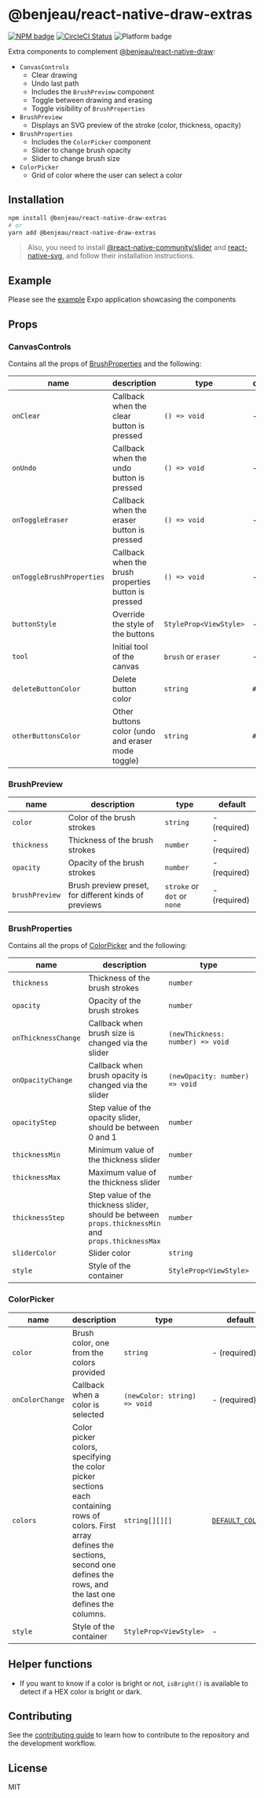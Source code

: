 # @benjeau/react-native-draw-extras

[![NPM badge](https://img.shields.io/npm/v/@benjeau/react-native-draw-extras)](https://www.npmjs.com/package/@benjeau/react-native-draw-extras) [![CircleCI Status](https://img.shields.io/circleci/build/gh/BenJeau/react-native-draw)](https://app.circleci.com/pipelines/github/BenJeau/react-native-draw) ![Platform badge](https://img.shields.io/badge/platform-android%20%7C%20ios%20%7C%20web-blue)

Extra components to complement [@benjeau/react-native-draw](https://github.com/BenJeau/react-native-draw):

* `CanvasControls`
  * Clear drawing
  * Undo last path
  * Includes the `BrushPreview` component
  * Toggle between drawing and erasing
  * Toggle visibility of `BrushProperties`
* `BrushPreview`
  * Displays an SVG preview of the stroke (color, thickness, opacity)
* `BrushProperties`
  * Includes the `ColorPicker` component
  * Slider to change brush opacity
  * Slider to change brush size
* `ColorPicker`
  * Grid of color where the user can select a color

## Installation

```sh
npm install @benjeau/react-native-draw-extras
# or
yarn add @benjeau/react-native-draw-extras
```

> Also, you need to install [@react-native-community/slider](https://github.com/callstack/react-native-slider) and [react-native-svg](https://github.com/react-native-svg/react-native-svg), and follow their installation instructions.

## Example

Please see the [example](../../example/) Expo application showcasing the components

## Props

### CanvasControls

Contains all the props of [BrushProperties](#brushproperties) and the following:

| name                      | description                                          | type                   | default   |
| ------------------------- | ---------------------------------------------------- | ---------------------- | --------- |
| `onClear`                 | Callback when the clear button is pressed            | `() => void`           | -         |
| `onUndo`                  | Callback when the undo button is pressed             | `() => void`           | -         |
| `onToggleEraser`          | Callback when the eraser button is pressed           | `() => void`           | -         |
| `onToggleBrushProperties` | Callback when the brush properties button is pressed | `() => void`           | -         |
| `buttonStyle`             | Override the style of the buttons                    | `StyleProp<ViewStyle>` | -         |
| `tool`                    | Initial tool of the canvas                           | `brush` or `eraser`    | -         |
| `deleteButtonColor`       | Delete button color                                  | `string`               | `#81090A` |
| `otherButtonsColor`       | Other buttons color (undo and eraser mode toggle)    | `string`               | `#DDD`    |

### BrushPreview

| name           | description                                           | type                        | default      |
| -------------- | ----------------------------------------------------- | --------------------------- | ------------ |
| `color`        | Color of the brush strokes                            | `string`                    | - (required) |
| `thickness`    | Thickness of the brush strokes                        | `number`                    | - (required) |
| `opacity`      | Opacity of the brush strokes                          | `number`                    | - (required) |
| `brushPreview` | Brush preview preset, for different kinds of previews | `stroke` or `dot` or `none` | - (required) |

### BrushProperties

Contains all the props of [ColorPicker](#colorpicker) and the following:

| name                | description                                                                                         | type                             | default |
| ------------------- | --------------------------------------------------------------------------------------------------- | -------------------------------- | ------- |
| `thickness`         | Thickness of the brush strokes                                                                      | `number`                         | `3`     |
| `opacity`           | Opacity of the brush strokes                                                                        | `number`                         | `1`     |
| `onThicknessChange` | Callback when brush size is changed via the slider                                                  | `(newThickness: number) => void` | -       |
| `onOpacityChange`   | Callback when brush opacity is changed via the slider                                               | `(newOpacity: number) => void`   | -       |
| `opacityStep`       | Step value of the opacity slider, should be between 0 and 1                                         | `number`                         | `0.1`   |
| `thicknessMin`      | Minimum value of the thickness slider                                                               | `number`                         | `5`     |
| `thicknessMax`      | Maximum value of the thickness slider                                                               | `number`                         | `35`    |
| `thicknessStep`     | Step value of the thickness slider, should be between `props.thicknessMin` and `props.thicknessMax` | `number`                         | `1`     |
| `sliderColor`       | Slider color                                                                                        | `string`                         | `#000`  |
| `style`             | Style of the container                                                                              | `StyleProp<ViewStyle>`           | -       |

### ColorPicker

| name            | description                                                                                                                                                                                    | type                         | default                                |
| --------------- | ---------------------------------------------------------------------------------------------------------------------------------------------------------------------------------------------- | ---------------------------- | -------------------------------------- |
| `color`         | Brush color, one from the colors provided                                                                                                                                                      | `string`                     | - (required)                           |
| `onColorChange` | Callback when a color is selected                                                                                                                                                              | `(newColor: string) => void` | - (required)                           |
| `colors`        | Color picker colors, specifying the color picker sections each containing rows of colors. First array defines the sections, second one defines the rows, and the last one defines the columns. | `string[][][]`               | [`DEFAULT_COLORS`](./src/constants.ts) |
| `style`         | Style of the container                                                                                                                                                                         | `StyleProp<ViewStyle>`       | -                                      |

## Helper functions

* If you want to know if a color is bright or not, `isBright()` is available to detect if a HEX color is bright or dark.

## Contributing

See the [contributing guide](CONTRIBUTING.md) to learn how to contribute to the repository and the development workflow.

## License

MIT